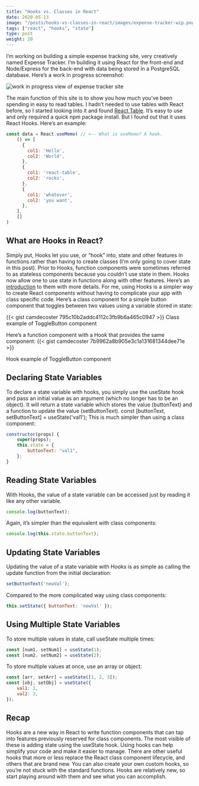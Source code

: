 ```yaml
---
title: "Hooks vs. Classes in React"
date: 2020-05-13
image: "/posts/hooks-vs-classes-in-react/images/expense-tracker-wip.png"
tags: ["react", "hooks", "state"]
type: post
weight: 20
---
```


I’m working on building a simple expense tracking site, very creatively named Expense Tracker. I’m building it using React for the front-end and Node/Express for the back-end with data being stored in a PostgreSQL database. Here’s a work in progress screenshot:

![work in progress view of expense tracker site](/posts/hooks-vs-classes-in-react/images/expense-tracker-wip.png)

The main function of this site is to show you how much you’ve been spending in easy to read tables. I hadn’t needed to use tables with React before, so I started looking into it and found [React Table](https://react-table.js.org/). It’s easy to use and only required a quick npm package install. But I found out that it uses React Hooks. Here’s an example:
```js
const data = React.useMemo( // <-- What is useMemo? A hook.
    () => [
      {
        col1: 'Hello',
        col2: 'World',
      },
      {
        col1: 'react-table',
        col2: 'rocks',
      },
      {
        col1: 'whatever',
        col2: 'you want',
      },
    ],
    []
)
```

## What are Hooks in React?
Simply put, Hooks let you use, or “hook” into, state and other features in functions rather than having to create classes (I’m only going to cover state in this post). Prior to Hooks, function components were sometimes referred to as stateless components because you couldn’t use state in them. Hooks now allow one to use state in functions along with other features. Here’s an [introduction](https://reactjs.org/docs/hooks-intro.html) to them with more details. For me, using Hooks is a simpler way to create React components without having to complicate your app with class specific code. Here’s a class component for a simple button component that toggles between two values using a variable stored in state:

{{< gist camdecoster 795c10b2addc4112c3fb9b6a465c0947 >}}
Class example of ToggleButton component

Here’s a function component with a Hook that provides the same component:
{{< gist camdecoster 7b9962a8b905e3c1a131681344dee71e >}}

Hook example of ToggleButton component

## Declaring State Variables
To declare a state variable with hooks, you simply use the useState hook and pass an initial value as an argument (which no longer has to be an object). It will return a state variable which stores the value (buttonText) and a function to update the value (setButtonText).
const [buttonText, setButtonText] = useState('val1');
This is much simpler than using a class component:
```js
constructor(props) {
    super(props);
    this.state = {
        buttonText: "val1",
    };
}
```

## Reading State Variables
With Hooks, the value of a state variable can be accessed just by reading it like any other variable.
```js
console.log(buttonText);
```

Again, it’s simpler than the equivalent with class components:
```js
console.log(this.state.buttonText);
```

## Updating State Variables
Updating the value of a state variable with Hooks is as simple as calling the update function from the initial declaration:
```js
setButtonText('newVal');
```

Compared to the more complicated way using class components:
```js
this.setState({ buttonText: 'newVal' });
```

## Using Multiple State Variables
To store multiple values in state, call useState multiple times:
```js
const [num1, setNum1] = useState(1);
const [num2, setNum2] = useState(2);
```

To store multiple values at once, use an array or object:
```js
const [arr, setArr] = useState([1, 2, 3]);
const [obj, setObj] = useState({
    val1: 1,
    val2: 2,
});
```

## Recap
Hooks are a new way in React to write function components that can tap into features previously reserved for class components. The most visible of these is adding state using the useState hook. Using hooks can help simplify your code and make it easier to manage. There are other useful hooks that more or less replace the React class component lifecycle, and others that are brand new. You can also create your own custom hooks, so you’re not stuck with the standard functions. Hooks are relatively new, so start playing around with them and see what you can accomplish.







